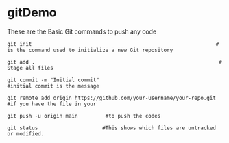 # gitDemo

These are the Basic Git commands to push any code


```
git init                                                            # is the command used to initialize a new Git repository
```

```
git add .                                                            # Stage all files
```

```
git commit -m "Initial commit"                                       #initial commit is the message 
```

```
git remote add origin https://github.com/your-username/your-repo.git  #if you have the file in your
```

```
git push -u origin main         #to push the codes
```

```
git status                     #This shows which files are untracked or modified.

```
